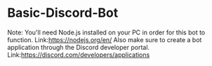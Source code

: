 # Basic-Discord-Bot
Note: You'll need Node.js installed on your PC in order for this bot to function. Link:https://nodejs.org/en/
Also make sure to create a bot application through the Discord developer portal. Link:https://discord.com/developers/applications
